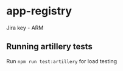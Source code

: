 # app-registry

Jira key - ARM

## Running artillery tests

Run `npm run test:artillery` for load testing
